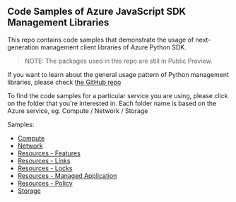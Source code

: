 ## Code Samples of Azure JavaScript SDK Management Libraries 

This repo contains code samples that demonstrate the usage of next-generation management client libraries of Azure Python SDK.

>NOTE: The packages used in this repo are still in Public Preview.

If you want to learn about the general usage pattern of Python management libraries, please check [the GitHub repo](https://github.com/Azure/azure-sdk-for-js)

To find the code samples for a particular service you are using, please click on the folder that you're interested in. Each folder name is based on the Azure service, eg. Compute / Network / Storage

Samples:
- [Compute](https://github.com/Azure-Samples/azure-samples-js-management/tree/master/samples/compute)
- [Network](https://github.com/Azure-Samples/azure-samples-js-management/tree/master/samples/network)
- [Resources - Features](https://github.com/Azure-Samples/azure-samples-js-management/tree/master/samples/features)
- [Resources - Links](https://github.com/Azure-Samples/azure-samples-js-management/tree/master/samples/links)
- [Resources - Locks](https://github.com/Azure-Samples/azure-samples-js-management/tree/master/samples/locks)
- [Resources - Managed Application](https://github.com/Azure-Samples/azure-samples-js-management/tree/master/samples/managedapplications)
- [Resources - Policy](https://github.com/Azure-Samples/azure-samples-js-management/tree/master/samples/policy)
- [Storage](https://github.com/Azure-Samples/azure-samples-js-management/tree/master/samples/storage)
